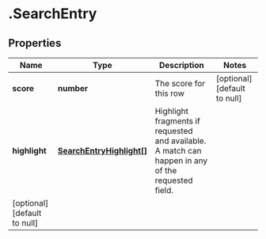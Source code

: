 # .SearchEntry

## Properties
Name | Type | Description | Notes
------------ | ------------- | ------------- | -------------
**score** | **number** | The score for this row | [optional] [default to null]
**highlight** | [**SearchEntryHighlight[]**](SearchEntryHighlight.md) | Highlight fragments if requested and available. A match can happen in any of the requested field.
 | [optional] [default to null]


